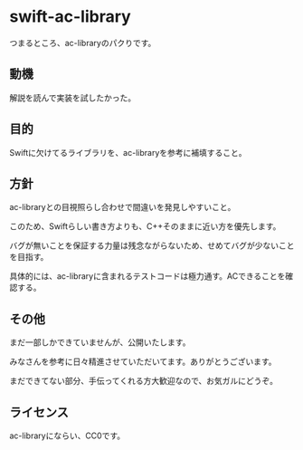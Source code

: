 # swift-ac-library

つまるところ、ac-libraryのパクりです。

## 動機

解説を読んで実装を試したかった。

## 目的

Swiftに欠けてるライブラリを、ac-libraryを参考に補填すること。

## 方針

ac-libraryとの目視照らし合わせで間違いを発見しやすいこと。

このため、Swiftらしい書き方よりも、C++そのままに近い方を優先します。

バグが無いことを保証する力量は残念ながらないため、せめてバグが少ないことを目指す。

具体的には、ac-libraryに含まれるテストコードは極力通す。ACできることを確認する。

## その他

まだ一部しかできていませんが、公開いたします。

みなさんを参考に日々精進させていただいてます。ありがとうございます。

まだできてない部分、手伝ってくれる方大歓迎なので、お気ガルにどうぞ。

## ライセンス

ac-libraryにならい、CC0です。

